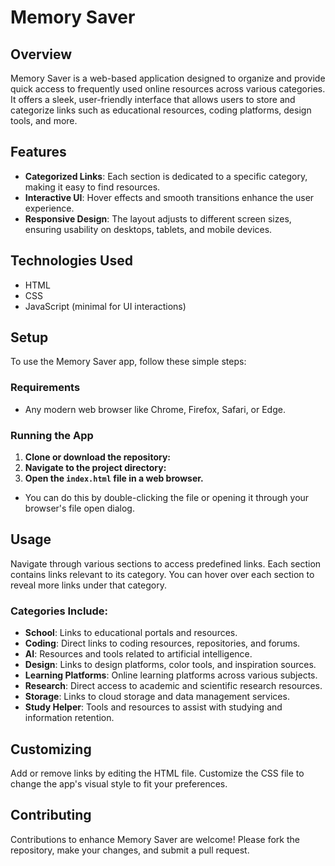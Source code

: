 # Memory Saver

## Overview
Memory Saver is a web-based application designed to organize and provide quick access to frequently used online resources across various categories. It offers a sleek, user-friendly interface that allows users to store and categorize links such as educational resources, coding platforms, design tools, and more. 

## Features
- **Categorized Links**: Each section is dedicated to a specific category, making it easy to find resources.
- **Interactive UI**: Hover effects and smooth transitions enhance the user experience.
- **Responsive Design**: The layout adjusts to different screen sizes, ensuring usability on desktops, tablets, and mobile devices.

## Technologies Used
- HTML
- CSS
- JavaScript (minimal for UI interactions)

## Setup
To use the Memory Saver app, follow these simple steps:

### Requirements
- Any modern web browser like Chrome, Firefox, Safari, or Edge.

### Running the App
1. **Clone or download the repository:**
2. **Navigate to the project directory:**
3. **Open the `index.html` file in a web browser.**
- You can do this by double-clicking the file or opening it through your browser's file open dialog.

## Usage
Navigate through various sections to access predefined links. Each section contains links relevant to its category. You can hover over each section to reveal more links under that category. 

### Categories Include:
- **School**: Links to educational portals and resources.
- **Coding**: Direct links to coding resources, repositories, and forums.
- **AI**: Resources and tools related to artificial intelligence.
- **Design**: Links to design platforms, color tools, and inspiration sources.
- **Learning Platforms**: Online learning platforms across various subjects.
- **Research**: Direct access to academic and scientific research resources.
- **Storage**: Links to cloud storage and data management services.
- **Study Helper**: Tools and resources to assist with studying and information retention.

## Customizing
Add or remove links by editing the HTML file. Customize the CSS file to change the app's visual style to fit your preferences.

## Contributing
Contributions to enhance Memory Saver are welcome! Please fork the repository, make your changes, and submit a pull request.


